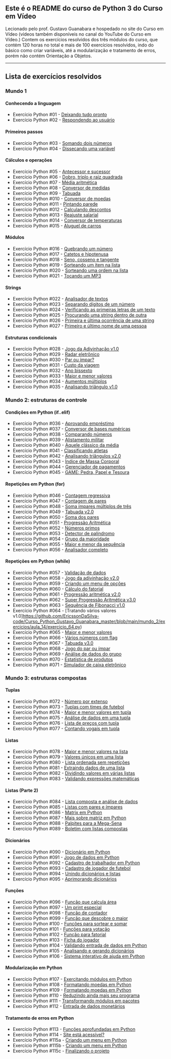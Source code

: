 ## Este é o README do curso de Python 3 do Curso em Vídeo

Lecionado pelo prof. Gustavo Guanabara e hospedado no site do Curso em Vídeo (vídeos também disponíveis no canal do YouTube do Curso em Vídeo.)
Contem os exercícios resolvidos dos três módulos do curso, que contém 120 horas no total e mais de 100 exercícios resolvidos, indo do básico como criar variáveis, até a modularização e tratamento de erros, porém não contém Orientação a Objetos.

***

## Lista de exercícios resolvidos

### Mundo 1

#### Conhecendo a linguagem

* Exercício Python #01 - [Deixando tudo pronto](https://github.com/EricssonDaSilva-code/Curso_Python_Gustavo_Guanabara_master/blob/main/mundo_1/exercicios/aula_1_a_5/exercicio_1.py)
* Exercício Python #02 - [Respondendo ao usuário](https://github.com/EricssonDaSilva-code/Curso_Python_Gustavo_Guanabara_master/blob/main/mundo_1/exercicios/aula_1_a_5/exercicio_2.py)

#### Primeiros passos

* Exercício Python #03 - [Somando dois números](https://github.com/EricssonDaSilva-code/Curso_Python_Gustavo_Guanabara_master/blob/main/mundo_1/exercicios/aula_1_a_5/exercicio_3.py)
* Exercício Python #04 - [Dissecando uma variável](https://github.com/EricssonDaSilva-code/Curso_Python_Gustavo_Guanabara_master/blob/main/mundo_1/exercicios/aula_6/exercicio_4.py)

#### Cálculos e operações

* Exercício Python #05 - [Antecessor e sucessor](https://github.com/EricssonDaSilva-code/Curso_Python_Gustavo_Guanabara_master/blob/main/mundo_1/exercicios/aula_7/exercicio_5.py)
* Exercício Python #06 - [Dobro, triplo e raiz quadrada](https://github.com/EricssonDaSilva-code/Curso_Python_Gustavo_Guanabara_master/blob/main/mundo_1/exercicios/aula_7/exercicio_6.py)
* Exercício Python #07 - [Média aritmética](https://github.com/EricssonDaSilva-code/Curso_Python_Gustavo_Guanabara_master/blob/main/mundo_1/exercicios/aula_7/exercicio_7.py)
* Exercício Python #08 - [Conversor de medidas](https://github.com/EricssonDaSilva-code/Curso_Python_Gustavo_Guanabara_master/blob/main/mundo_1/exercicios/aula_7/exercicio_8.py)
* Exercício Python #09 - [Tabuada](https://github.com/EricssonDaSilva-code/Curso_Python_Gustavo_Guanabara_master/blob/main/mundo_1/exercicios/aula_7/exercicio_9.py)
* Exercício Python #010 - [Conversor de moedas](https://github.com/EricssonDaSilva-code/Curso_Python_Gustavo_Guanabara_master/blob/main/mundo_1/exercicios/aula_7/exercicio_10.py)
* Exercício Python #011 - [Pintando parede](https://github.com/EricssonDaSilva-code/Curso_Python_Gustavo_Guanabara_master/blob/main/mundo_1/exercicios/aula_7/exercicio_11.py)
* Exercício Python #012 - [Calculando descontos](https://github.com/EricssonDaSilva-code/Curso_Python_Gustavo_Guanabara_master/blob/main/mundo_1/exercicios/aula_7/exercicio_12.py)
* Exercício Python #013 - [Reajuste salarial](https://github.com/EricssonDaSilva-code/Curso_Python_Gustavo_Guanabara_master/blob/main/mundo_1/exercicios/aula_7/exercicio_5.py)
* Exercício Python #014 - [Conversor de temperaturas](https://github.com/EricssonDaSilva-code/Curso_Python_Gustavo_Guanabara_master/blob/main/mundo_1/exercicios/aula_7/exercicio_13.py)
* Exercício Python #015 - [Aluguel de carros](https://github.com/EricssonDaSilva-code/Curso_Python_Gustavo_Guanabara_master/blob/main/mundo_1/exercicios/aula_7/exercicio_14.py)

#### Módulos

* Exercício Python #016 - [Quebrando um número](https://github.com/EricssonDaSilva-code/Curso_Python_Gustavo_Guanabara_master/blob/main/mundo_1/exercicios/aula_8/exercicio_16.py)
* Exercício Python #017 - [Catetos e hipotenusa](https://github.com/EricssonDaSilva-code/Curso_Python_Gustavo_Guanabara_master/blob/main/mundo_1/exercicios/aula_8/exercicio_17.py)
* Exercício Python #018 - [Seno, cosseno e tangente](https://github.com/EricssonDaSilva-code/Curso_Python_Gustavo_Guanabara_master/blob/main/mundo_1/exercicios/aula_8/exercicio_18.py)
* Exercício Python #019 - [Sorteando um item na lista](https://github.com/EricssonDaSilva-code/Curso_Python_Gustavo_Guanabara_master/blob/main/mundo_1/exercicios/aula_8/exercicio_19.py)
* Exercício Python #020 - [Sorteando uma ordem na lista](https://github.com/EricssonDaSilva-code/Curso_Python_Gustavo_Guanabara_master/blob/main/mundo_1/exercicios/aula_8/exercicio_20.py)
* Exercício Python #021 - [Tocando um MP3](https://github.com/EricssonDaSilva-code/Curso_Python_Gustavo_Guanabara_master/blob/main/mundo_1/exercicios/aula_8/exercicio_21.py)

#### Strings

* Exercício Python #022 - [Analisador de textos](https://github.com/EricssonDaSilva-code/Curso_Python_Gustavo_Guanabara_master/blob/main/mundo_1/exercicios/aula_9/exercicio_22.py)
* Exercício Python #023 - [Separando dígitos de um número](https://github.com/EricssonDaSilva-code/Curso_Python_Gustavo_Guanabara_master/blob/main/mundo_1/exercicios/aula_9/exercicio_23.py)
* Exercício Python #024 - [Verificando as primeiras letras de um texto](https://github.com/EricssonDaSilva-code/Curso_Python_Gustavo_Guanabara_master/blob/main/mundo_1/exercicios/aula_9/exercicio_24.py)
* Exercício Python #025 - [Procurando uma string dentro de outra](https://github.com/EricssonDaSilva-code/Curso_Python_Gustavo_Guanabara_master/blob/main/mundo_1/exercicios/aula_9/exercicio_25.py)
* Exercício Python #026 - [Primeira e última ocorrência de uma string](https://github.com/EricssonDaSilva-code/Curso_Python_Gustavo_Guanabara_master/blob/main/mundo_1/exercicios/aula_9/exercicio_26.py)
* Exercício Python #027 - [Primeiro e último nome de uma pessoa](https://github.com/EricssonDaSilva-code/Curso_Python_Gustavo_Guanabara_master/blob/main/mundo_1/exercicios/aula_9/exercicio_27.py)

#### Estruturas condicionais

* Exercício Python #028 - [Jogo da Adivinhação v1.0](https://github.com/EricssonDaSilva-code/Curso_Python_Gustavo_Guanabara_master/blob/main/mundo_1/exercicios/aula_10/exercicio_28.py)
* Exercício Python #029 - [Radar eletrônico](https://github.com/EricssonDaSilva-code/Curso_Python_Gustavo_Guanabara_master/blob/main/mundo_1/exercicios/aula_10/exercicio_29.py)
* Exercício Python #030 - [Par ou ímpar?](https://github.com/EricssonDaSilva-code/Curso_Python_Gustavo_Guanabara_master/blob/main/mundo_1/exercicios/aula_10/exercicio_30.py)
* Exercício Python #031 - [Custo da viagem](https://github.com/EricssonDaSilva-code/Curso_Python_Gustavo_Guanabara_master/blob/main/mundo_1/exercicios/aula_10/exercicio_31.py)
* Exercício Python #032 - [Ano bissexto](https://github.com/EricssonDaSilva-code/Curso_Python_Gustavo_Guanabara_master/blob/main/mundo_1/exercicios/aula_10/exercicio_32.py)
* Exercício Python #033 - [Maior e menor valores](https://github.com/EricssonDaSilva-code/Curso_Python_Gustavo_Guanabara_master/blob/main/mundo_1/exercicios/aula_10/exercicio_33.py)
* Exercício Python #034 - [Aumentos múltiplos](https://github.com/EricssonDaSilva-code/Curso_Python_Gustavo_Guanabara_master/blob/main/mundo_1/exercicios/aula_10/exercicio_34.py)
* Exercício Python #035 - [Analisando triângulo v1.0](https://github.com/EricssonDaSilva-code/Curso_Python_Gustavo_Guanabara_master/blob/main/mundo_1/exercicios/aula_10/exercicio_35.py)

### Mundo 2: estruturas de controle

#### Condições em Python (if..elif)

* Exercício Python #036 - [Aprovando empréstimo](https://github.com/EricssonDaSilva-code/Curso_Python_Gustavo_Guanabara_master/blob/main/mundo_2/exercicios/aula_12/exercicio_36.py)
* Exercício Python #037 - [Conversor de bases numéricas](https://github.com/EricssonDaSilva-code/Curso_Python_Gustavo_Guanabara_master/blob/main/mundo_2/exercicios/aula_12/exercicio_37.py)
* Exercício Python #038 - [Comparando números](https://github.com/EricssonDaSilva-code/Curso_Python_Gustavo_Guanabara_master/blob/main/mundo_2/exercicios/aula_12/exercicio_38.py)
* Exercício Python #039 - [Alistamento militar](https://github.com/EricssonDaSilva-code/Curso_Python_Gustavo_Guanabara_master/blob/main/mundo_2/exercicios/aula_12/exercicio_39.py)
* Exercício Python #040 - [Aquele clássico da média](https://github.com/EricssonDaSilva-code/Curso_Python_Gustavo_Guanabara_master/blob/main/mundo_2/exercicios/aula_12/exercicio_40.py)
* Exercício Python #041 - [Classificando atletas](https://github.com/EricssonDaSilva-code/Curso_Python_Gustavo_Guanabara_master/blob/main/mundo_2/exercicios/aula_12/exercicio_41.py)
* Exercício Python #042 - [Analisando triângulos v2.0](https://github.com/EricssonDaSilva-code/Curso_Python_Gustavo_Guanabara_master/blob/main/mundo_2/exercicios/aula_12/exercicio_42.py)
* Exercício Python #043 - [Índice de Massa Corporal](https://github.com/EricssonDaSilva-code/Curso_Python_Gustavo_Guanabara_master/blob/main/mundo_2/exercicios/aula_12/exercicio_43.py)
* Exercício Python #044 - [Gerenciador de pagamentos](https://github.com/EricssonDaSilva-code/Curso_Python_Gustavo_Guanabara_master/blob/main/mundo_2/exercicios/aula_12/exercicio_44.py)
* Exercício Python #045 - [GAME: Pedra, Papel e Tesoura](https://github.com/EricssonDaSilva-code/Curso_Python_Gustavo_Guanabara_master/blob/main/mundo_2/exercicios/aula_12/exercicio_45.py)

#### Repetições em Python (for)

* Exercício Python #046 - [Contagem regressiva](https://github.com/EricssonDaSilva-code/Curso_Python_Gustavo_Guanabara_master/blob/main/mundo_2/exercicios/aula_13/exercicio_46.py)
* Exercício Python #047 - [Contagem de pares](https://github.com/EricssonDaSilva-code/Curso_Python_Gustavo_Guanabara_master/blob/main/mundo_2/exercicios/aula_13/exercicio_47.py)
* Exercício Python #048 - [Soma ímpares múltiplos de três](https://github.com/EricssonDaSilva-code/Curso_Python_Gustavo_Guanabara_master/blob/main/mundo_2/exercicios/aula_13/exercicio_48.py)
* Exercício Python #049 - [Tabuada v2.0](https://github.com/EricssonDaSilva-code/Curso_Python_Gustavo_Guanabara_master/blob/main/mundo_2/exercicios/aula_13/exercicio_49.py)
* Exercício Python #050 - [Soma dos pares](https://github.com/EricssonDaSilva-code/Curso_Python_Gustavo_Guanabara_master/blob/main/mundo_2/exercicios/aula_13/exercicio_50.py)
* Exercício Python #051 - [Progressão Aritmética](https://github.com/EricssonDaSilva-code/Curso_Python_Gustavo_Guanabara_master/blob/main/mundo_2/exercicios/aula_13/exercicio_51.py)
* Exercício Python #052 - [Números primos](https://github.com/EricssonDaSilva-code/Curso_Python_Gustavo_Guanabara_master/blob/main/mundo_2/exercicios/aula_13/exercicio_52.py)
* Exercício Python #053 - [Detector de palíndromo](https://github.com/EricssonDaSilva-code/Curso_Python_Gustavo_Guanabara_master/blob/main/mundo_2/exercicios/aula_13/exercicio_53.py)
* Exercício Python #054 - [Grupo da maioridade](https://github.com/EricssonDaSilva-code/Curso_Python_Gustavo_Guanabara_master/blob/main/mundo_2/exercicios/aula_13/exercicio_54.py)
* Exercício Python #055 - [Maior e menor da sequência](https://github.com/EricssonDaSilva-code/Curso_Python_Gustavo_Guanabara_master/blob/main/mundo_2/exercicios/aula_13/exercicio_55.py)
* Exercício Python #056 - [Analisador completo](https://github.com/EricssonDaSilva-code/Curso_Python_Gustavo_Guanabara_master/blob/main/mundo_2/exercicios/aula_13/exercicio_56.py)

#### Repetições em Python (while)

* Exercício Python #057 - [Validação de dados](https://github.com/EricssonDaSilva-code/Curso_Python_Gustavo_Guanabara_master/blob/main/mundo_2/exercicios/aula_14/exercicio_57.py)
* Exercício Python #058 - [Jogo da adivinhação v2.0](https://github.com/EricssonDaSilva-code/Curso_Python_Gustavo_Guanabara_master/blob/main/mundo_2/exercicios/aula_14/exercicio_58.py)
* Exercício Python #059 - [Criando um menu de opções](https://github.com/EricssonDaSilva-code/Curso_Python_Gustavo_Guanabara_master/blob/main/mundo_2/exercicios/aula_14/exercicio_59.py)
* Exercício Python #060 - [Cálculo do fatorial](https://github.com/EricssonDaSilva-code/Curso_Python_Gustavo_Guanabara_master/blob/main/mundo_2/exercicios/aula_14/exercicio_60.py)
* Exercício Python #061 - [Progressão aritmética v2.0](https://github.com/EricssonDaSilva-code/Curso_Python_Gustavo_Guanabara_master/blob/main/mundo_2/exercicios/aula_14/exercicio_61.py)
* Exercício Python #062 - [Super Progressão Aritmética v3.0](https://github.com/EricssonDaSilva-code/Curso_Python_Gustavo_Guanabara_master/blob/main/mundo_2/exercicios/aula_14/exercicio_62.py)
* Exercício Python #063 - [Sequência de Fibonacci v1.0](https://github.com/EricssonDaSilva-code/Curso_Python_Gustavo_Guanabara_master/blob/main/mundo_2/exercicios/aula_14/exercicio_63.py)
* Exercício Python #064 - [Tratando vários valores v1.0]https://github.com/EricssonDaSilva-code/Curso_Python_Gustavo_Guanabara_master/blob/main/mundo_2/exercicios/aula_14/exercicio_64.py)
* Exercício Python #065 - [Maior e menor valores](https://github.com/EricssonDaSilva-code/Curso_Python_Gustavo_Guanabara_master/blob/main/mundo_2/exercicios/aula_14/exercicio_65.py)
* Exercício Python #066 - [Vários números com flag](https://github.com/EricssonDaSilva-code/Curso_Python_Gustavo_Guanabara_master/blob/main/mundo_2/exercicios/aula_15/exercicio_66.py)
* Exercício Python #067 - [Tabuada v3.0](https://github.com/EricssonDaSilva-code/Curso_Python_Gustavo_Guanabara_master/blob/main/mundo_2/exercicios/aula_15/exercicio_67.py)
* Exercício Python #068 - [Jogo do par ou ímpar](https://github.com/EricssonDaSilva-code/Curso_Python_Gustavo_Guanabara_master/blob/main/mundo_2/exercicios/aula_15/exercicio_68py)
* Exercício Python #069 - [Análise de dados do grupo](https://github.com/EricssonDaSilva-code/Curso_Python_Gustavo_Guanabara_master/blob/main/mundo_2/exercicios/aula_15/exercicio_69.py)
* Exercício Python #070 - [Estatística de produtos](https://github.com/EricssonDaSilva-code/Curso_Python_Gustavo_Guanabara_master/blob/main/mundo_2/exercicios/aula_15/exercicio_70.py)
* Exercício Python #071 - [Simulador de caixa eletrônico](https://github.com/EricssonDaSilva-code/Curso_Python_Gustavo_Guanabara_master/blob/main/mundo_2/exercicios/aula_15/exercicio_71.py)

### Mundo 3: estruturas compostas

#### Tuplas

* Exercício Python #072 - [Número por extenso](https://github.com/EricssonDaSilva-code/Curso_Python_Gustavo_Guanabara_master/blob/main/mundo_3/exercicios/aula_16/exercicio_72.py)
* Exercício Python #073 - [Tuplas com times de futebol](https://github.com/EricssonDaSilva-code/Curso_Python_Gustavo_Guanabara_master/blob/main/mundo_3/exercicios/aula_16/exercicio_73.py)
* Exercício Python #074 - [Maior e menor valores em tupla](https://github.com/EricssonDaSilva-code/Curso_Python_Gustavo_Guanabara_master/blob/main/mundo_3/exercicios/aula_16/exercicio_74.py)
* Exercício Python #075 - [Análise de dados em uma tupla](https://github.com/EricssonDaSilva-code/Curso_Python_Gustavo_Guanabara_master/blob/main/mundo_3/exercicios/aula_16/exercicio_75.py)
* Exercício Python #076 - [Lista de preços com tupla](https://github.com/EricssonDaSilva-code/Curso_Python_Gustavo_Guanabara_master/blob/main/mundo_3/exercicios/aula_16/exercicio_76.py)
* Exercício Python #077 - [Contando vogais em tupla](https://github.com/EricssonDaSilva-code/Curso_Python_Gustavo_Guanabara_master/blob/main/mundo_3/exercicios/aula_16/exercicio_77.py)

#### Listas

* Exercício Python #078 - [Maior e menor valores na lista](https://github.com/EricssonDaSilva-code/Curso_Python_Gustavo_Guanabara_master/blob/main/mundo_3/exercicios/aula_17/exercicio_78.py)
* Exercício Python #079 - [Valores únicos em uma lista](https://github.com/EricssonDaSilva-code/Curso_Python_Gustavo_Guanabara_master/blob/main/mundo_3/exercicios/aula_17/exercicio_79.py)
* Exercício Python #080 - [Lista ordenada sem repetições](https://github.com/EricssonDaSilva-code/Curso_Python_Gustavo_Guanabara_master/blob/main/mundo_3/exercicios/aula_17/exercicio_80.py)
* Exercício Python #081 - [Extraindo dados de uma lista](https://github.com/EricssonDaSilva-code/Curso_Python_Gustavo_Guanabara_master/blob/main/mundo_3/exercicios/aula_17/exercicio_81.py)
* Exercício Python #082 - [Dividindo valores em várias listas](https://github.com/EricssonDaSilva-code/Curso_Python_Gustavo_Guanabara_master/blob/main/mundo_3/exercicios/aula_17/exercicio_82.py)
* Exercício Python #083 - [Validando expressões matemáticas](https://github.com/EricssonDaSilva-code/Curso_Python_Gustavo_Guanabara_master/blob/main/mundo_3/exercicios/aula_17/exercicio_83.py)

#### Listas (Parte 2)

* Exercício Python #084 - [Lista composta e análise de dados](https://github.com/EricssonDaSilva-code/Curso_Python_Gustavo_Guanabara_master/blob/main/mundo_3/exercicios/aula_18/exercicio_84.py)
* Exercício Python #085 - [Listas com pares e ímpares](https://github.com/EricssonDaSilva-code/Curso_Python_Gustavo_Guanabara_master/blob/main/mundo_3/exercicios/aula_18/exercicio_85.py)
* Exercício Python #086 - [Matrix em Python](https://github.com/EricssonDaSilva-code/Curso_Python_Gustavo_Guanabara_master/blob/main/mundo_3/exercicios/aula_18/exercicio_86.py)
* Exercício Python #087 - [Mais sobre matriz em Python](https://github.com/EricssonDaSilva-code/Curso_Python_Gustavo_Guanabara_master/blob/main/mundo_3/exercicios/aula_18/exercicio_87.py)
* Exercício Python #088 - [Palpites para a Mega-Sena](https://github.com/EricssonDaSilva-code/Curso_Python_Gustavo_Guanabara_master/blob/main/mundo_3/exercicios/aula_18/exercicio_88.py)
* Exercício Python #089 - [Boletim com listas compostas](https://github.com/EricssonDaSilva-code/Curso_Python_Gustavo_Guanabara_master/blob/main/mundo_3/exercicios/aula_18/exercicio_89.py)

#### Dicionários

* Exercício Python #090 - [Dicionário em Python](https://github.com/EricssonDaSilva-code/Curso_Python_Gustavo_Guanabara_master/blob/main/mundo_3/exercicios/aula_19/exercicio_90.py)
* Exercício Python #091 - [Jogo de dados em Python](https://github.com/EricssonDaSilva-code/Curso_Python_Gustavo_Guanabara_master/blob/main/mundo_3/exercicios/aula_19/exercicio_91.py)
* Exercício Python #092 - [Cadastro de trabalhador em Python](https://github.com/EricssonDaSilva-code/Curso_Python_Gustavo_Guanabara_master/blob/main/mundo_3/exercicios/aula_19/exercicio_92.py)
* Exercício Python #093 - [Cadastro de jogador de futebol](https://github.com/EricssonDaSilva-code/Curso_Python_Gustavo_Guanabara_master/blob/main/mundo_3/exercicios/aula_19/exercicio_93.py)
* Exercício Python #094 - [Unindo dicionários e listas](https://github.com/EricssonDaSilva-code/Curso_Python_Gustavo_Guanabara_master/blob/main/mundo_3/exercicios/aula_19/exercicio_94.py)
* Exercício Python #095 - [Aprimorando dicionários](https://github.com/EricssonDaSilva-code/Curso_Python_Gustavo_Guanabara_master/blob/main/mundo_3/exercicios/aula_19/exercicio_95.py)

#### Funções

* Exercício Python #096 - [Função que calcula área](https://github.com/EricssonDaSilva-code/Curso_Python_Gustavo_Guanabara_master/blob/main/mundo_3/exercicios/aula_20/exercicio_96.py)
* Exercício Python #097 - [Um print especial](https://github.com/EricssonDaSilva-code/Curso_Python_Gustavo_Guanabara_master/blob/main/mundo_3/exercicios/aula_20/exercicio_97.py)
* Exercício Python #098 - [Função de contador](https://github.com/EricssonDaSilva-code/Curso_Python_Gustavo_Guanabara_master/blob/main/mundo_3/exercicios/aula_20/exercicio_98.py)
* Exercício Python #099 - [Função que descobre o maior](https://github.com/EricssonDaSilva-code/Curso_Python_Gustavo_Guanabara_master/blob/main/mundo_3/exercicios/aula_20/exercicio_99.py)
* Exercício Python #100 - [Funções para sortear e somar](https://github.com/EricssonDaSilva-code/Curso_Python_Gustavo_Guanabara_master/blob/main/mundo_3/exercicios/aula_20/exercicio_100.py)
* Exercício Python #101 - [Funções para votação](https://github.com/EricssonDaSilva-code/Curso_Python_Gustavo_Guanabara_master/blob/main/mundo_3/exercicios/aula_21/exercicio_101.py)
* Exercício Python #102 - [Função para fatorial](https://github.com/EricssonDaSilva-code/Curso_Python_Gustavo_Guanabara_master/blob/main/mundo_3/exercicios/aula_21/exercicio_102.py)
* Exercício Python #103 - [Ficha do jogador](https://github.com/EricssonDaSilva-code/Curso_Python_Gustavo_Guanabara_master/blob/main/mundo_3/exercicios/aula_21/exercicio_103.py)
* Exercício Python #104 - [Validando entrada de dados em Python](https://github.com/EricssonDaSilva-code/Curso_Python_Gustavo_Guanabara_master/blob/main/mundo_3/exercicios/aula_21/exercicio_104.py)
* Exercício Python #105 - [Analisando e gerando dicionários](https://github.com/EricssonDaSilva-code/Curso_Python_Gustavo_Guanabara_master/blob/main/mundo_3/exercicios/aula_21/exercicio_105.py)
* Exercício Python #106 - [Sistema interativo de ajuda em Python](https://github.com/guiemi-learning-center/curso-python-gustavo-guanabara/blob/master/mundo_3/aula_21/desafio_106.py)

#### Modularização em Python

* Exercício Python #107 - [Exercitando módulos em Python](https://github.com/EricssonDaSilva-code/Curso_Python_Gustavo_Guanabara_master/blob/main/mundo_3/exercicios/aula_22/exercicio_107.py)
* Exercício Python #108 - [Formatando moedas em Python](https://github.com/EricssonDaSilva-code/Curso_Python_Gustavo_Guanabara_master/blob/main/mundo_3/exercicios/aula_22/exercicio_108.py)
* Exercício Python #109 - [Formatando moedas em Python](https://github.com/EricssonDaSilva-code/Curso_Python_Gustavo_Guanabara_master/blob/main/mundo_3/exercicios/aula_22/exercicio_109.py)
* Exercício Python #110 - [Reduzindo ainda mais seu programa](https://github.com/EricssonDaSilva-code/Curso_Python_Gustavo_Guanabara_master/blob/main/mundo_3/exercicios/aula_22/exercicio_110.py)
* Exercício Python #111 - [Transformando módulos em pacotes](https://github.com/EricssonDaSilva-code/Curso_Python_Gustavo_Guanabara_master/blob/main/mundo_3/exercicios/aula_22/exercicio_111.py)
* Exercício Python #112 - [Entrada de dados monetários](https://github.com/EricssonDaSilva-code/Curso_Python_Gustavo_Guanabara_master/blob/main/mundo_3/exercicios/aula_22/exercicio_112.py)

#### Tratamento de erros em Python

* Exercício Python #113 - [Funções aprofundadas em Python](https://github.com/EricssonDaSilva-code/Curso_Python_Gustavo_Guanabara_master/blob/main/mundo_3/exercicios/aula_23/exercicio_113.py)
* Exercício Python #114 - [Site está acessível?](https://github.com/EricssonDaSilva-code/Curso_Python_Gustavo_Guanabara_master/blob/main/mundo_3/exercicios/aula_23/exercicio_114.py)
* Exercício Python #115a - [Criando um menu em Python](https://github.com/EricssonDaSilva-code/Curso_Python_Gustavo_Guanabara_master/blob/main/mundo_3/exercicios/aula_23/exercicio_115_a.py)
* Exercício Python #115b - [Criando um menu em Python](https://github.com/EricssonDaSilva-code/Curso_Python_Gustavo_Guanabara_master/blob/main/mundo_3/exercicios/aula_23/exercicio_115_b.py)
* Exercício Python #115c - [Finalizando o projeto](https://github.com/EricssonDaSilva-code/Curso_Python_Gustavo_Guanabara_master/blob/main/mundo_3/exercicios/aula_23/exercicio_115_c.py)
